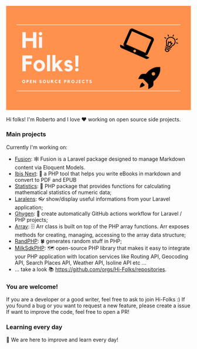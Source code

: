 ![Hi Folks!](./hi-folks-cover.png)

Hi folks!
I'm Roberto and I love :heart: working on open source side projects.

### Main projects
Currently I'm working on:
- [Fusion](https://github.com/Hi-Folks/fusion): 🕸️ Fusion is a Laravel package designed to manage Markdown content via Eloquent Models.
- [Ibis Next](https://github.com/Hi-Folks/ibis-next): 📖 a PHP tool that helps you write eBooks in markdown and convert to PDF and EPUB
- [Statistics](https://github.com/Hi-Folks/statistics): :abacus: PHP package that provides functions for calculating mathematical statistics of numeric data;
- [Laralens](https://github.com/Hi-Folks/lara-lens): :eyeglasses: show/display useful informations from your Laravel application;
- [Ghygen](https://github.com/Hi-Folks/gh-actions-yaml-generator): :robot: create automatically GitHub actions workflow for Laravel / PHP projects;
- [Array](https://github.com/Hi-Folks/array): 🗄️ Arr class is built on top of the PHP array functions. Arr exposes methods for creating, managing, accessing to the array data structure;
- [RandPHP](https://github.com/Hi-Folks/rando-php): :four_leaf_clover: generates random stuff in PHP;
- [MilkSdkPHP](https://github.com/Hi-Folks/milk-sdk-php): :world_map: open-source PHP library that makes it easy to integrate your PHP application with location services like Routing API, Geocoding API, Search Places API, Weather API, Isoline API etc ...
- ... take a look :books: https://github.com/orgs/Hi-Folks/repositories.

### You are welcome!
If you are a developer or a good writer, feel free to ask to join Hi-Folks :)
If you found a bug or you want to request a new feature, please create a issue
If want to improve the code, feel free to open a PR!

### Learning every day
:pray: We are here to improve and learn every day!
